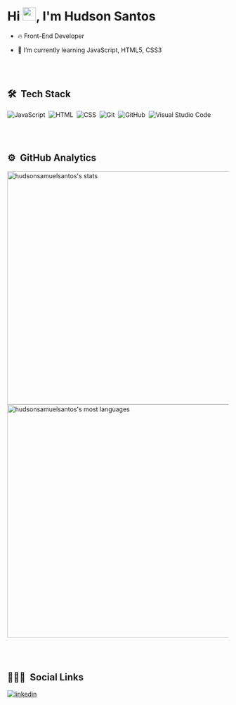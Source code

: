 <h1 align="left">Hi <img src="https://raw.githubusercontent.com/kaueMarques/kaueMarques/master/hi.gif" width="30px">, I'm Hudson Santos</h1>

- 🔥 Front-End Developer

- 🔭 I’m currently learning JavaScript, HTML5, CSS3

<br><br>

## 🛠 &nbsp;Tech Stack

![JavaScript](https://img.shields.io/badge/-JavaScript-05122A?style=flat&logo=javascript)&nbsp;
![HTML](https://img.shields.io/badge/-HTML-05122A?style=flat&logo=HTML5)&nbsp;
![CSS](https://img.shields.io/badge/-CSS-05122A?style=flat&logo=CSS3&logoColor=1572B6)&nbsp;
![Git](https://img.shields.io/badge/-Git-05122A?style=flat&logo=git)&nbsp;
![GitHub](https://img.shields.io/badge/-GitHub-05122A?style=flat&logo=github)&nbsp;
![Visual Studio Code](https://img.shields.io/badge/-Visual%20Studio%20Code-05122A?style=flat&logo=visual-studio-code&logoColor=007ACC)&nbsp;

<br><br>

## ⚙️ &nbsp;GitHub Analytics

<p align="left">
<img width="530em" src="https://github-readme-stats.vercel.app/api?username=hudsonsamuelsantos&show_icons=true&theme=vision-friendly-dark" alt="hudsonsamuelsantos's stats"/>
<img width="530em" src="https://github-readme-stats.vercel.app/api/top-langs/?username=hudsonsamuelsantos&layout=compact&theme=vision-friendly-dark" alt="hudsonsamuelsantos's most languages"/>
</p>

<br><br>

## 👨🏽‍🦲 &nbsp;Social Links

<a href="https://www.linkedin.com/in/hudsonsamuelsantos/" target="_blank">
  <img align="center" src="https://img.shields.io/badge/-hudsonsamuelsantos-05122A?style=flat&logo=linkedin" alt="linkedin"/>
</a>

<!--
**maykbrito/maykbrito** is a ✨ _special_ ✨ repository because its `README.md` (this file) appears on your GitHub profile.
Here are some ideas to get you started:
- 🔭 I’m currently working on ...
- 🌱 I’m currently learning ...
- 👯 I’m looking to collaborate on ...
- 🤔 I’m looking for help with ...
- 💬 Ask me about ...
- 📫 How to reach me: ...
- 😄 Pronouns: ...
- ⚡ Fun fact: ...
-->
